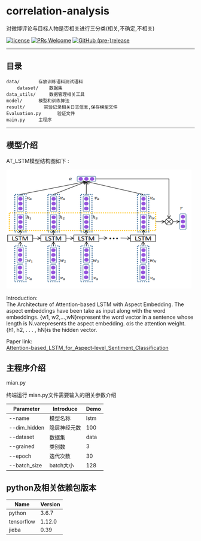 # correlation-analysis
对微博评论与目标人物是否相关进行三分类(相关,不确定,不相关)

[![license](https://img.shields.io/github/license/go88/fer2013-recognition.svg?style=for-the-badge)](https://choosealicense.com/licenses/mit/)
[![PRs Welcome](https://img.shields.io/badge/PRs-welcome-brightgreen.svg?style=for-the-badge)](https://github.com/faker2cumtb/sentimentanalysis/pulls)
[![GitHub (pre-)release](https://img.shields.io/github/release/go88/fer2013-recognition/all.svg?style=for-the-badge)](https://github.com/faker2cumtb/sentimentanalysis/releases)

---

## 目录

```text
data/       存放训练语料测试语料
    dataset/    数据集
data_utils/     数据管理相关工具
model/      模型和训练算法
result/       实验记录相关日志信息,保存模型文件
Evaluation.py      验证文件
main.py     主程序

```

---
## 模型介绍
AT_LSTM模型结构图如下 :

![AT_LSTM](模型结构图.jpg)

Introduction:  
The Architecture of Attention-based LSTM with Aspect Embedding. The aspect embeddings have been take as input
along with the word embeddings. {w1, w2,...,wN}represent the word vector in a sentence whose length is N.varepresents the
aspect embedding. αis the attention weight. {h1, h2, . . . , hN}is the hidden vector.  

Paper link:  
[Attention-based_LSTM_for_Aspect-level_Sentiment_Classification](https://www.researchgate.net/publication/311990858_Attention-based_LSTM_for_Aspect-level_Sentiment_Classification) 


## 主程序介绍
mian.py 
   
终端运行 mian.py文件需要输入的相关参数介绍

| Parameter | Introduce | Demo |
| ------ | ------ | ------ |
|--name|模型名称|lstm|
|--dim_hidden|隐层神经元数|100
|--dataset|数据集|data|
|--grained|类别数|3|
|--epoch|迭代次数|30|
|--batch_size|batch大小|128|

## python及相关依赖包版本
| Name | Version | 
| ------ | ------ | 
|python|3.6.7|
|tensorflow|1.12.0|
|jieba|0.39|


